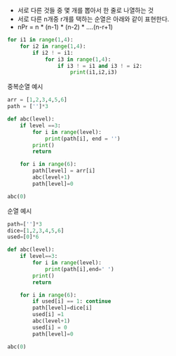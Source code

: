 - 서로 다른 것들 중 몇 개를 뽑아서 한 줄로 나열하는 것
- 서로 다른 n개중 r개를 택하는 순열은 아래와 같이 표현한다.
- nPr = n * (n-1) * (n-2) * ….(n-r+1)

```python
for i1 in range(1,4):
	for i2 in range(1,4):
		if i2 ! = i1:
			for i3 in range(1,4):
				if i3 ! = i1 and i3 ! = i2:
					print(i1,i2,i3)

```
중복순열 예시

```python
arr = [1,2,3,4,5,6]
path = ['']*3

def abc(level):
    if level ==3:
        for i in range(level):
            print(path[i], end = '')
        print()
        return

    for i in range(6):
        path[level] = arr[i]
        abc(level+1)
        path[level]=0

abc(0)
```

순열 예시

```python
path=['']*3
dice=[1,2,3,4,5,6]
used=[0]*6

def abc(level):
    if level==3:
        for i in range(level):
            print(path[i],end=' ')
        print()
        return

    for i in range(6):
        if used[i] == 1: continue
        path[level]=dice[i]
        used[i] =1
        abc(level+1)
        used[i] = 0
        path[level]=0

abc(0)
```